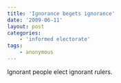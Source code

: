 ```yaml
---
title: 'Ignorance begets ignorance'
date: '2009-06-11'
layout: post
categories:
    - 'informed electorate'
tags:
    - anonymous
---
```


Ignorant people elect ignorant rulers.